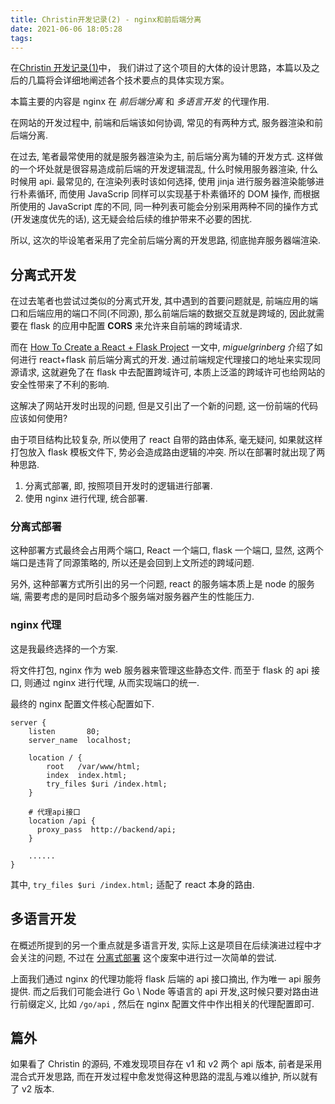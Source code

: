 ```yaml
---
title: Christin开发记录(2) - nginx和前后端分离
date: 2021-06-06 18:05:28
tags:
---
```


在[Christin 开发记录(1)](https://blog.harumonia.moe/christin-develop-1/)中， 我们讲过了这个项目的大体的设计思路，本篇以及之后的几篇将会详细地阐述各个技术要点的具体实现方案。

本篇主要的内容是 nginx 在 _前后端分离_ 和 _多语言开发_ 的代理作用.

<!-- more -->

在网站的开发过程中, 前端和后端该如何协调, 常见的有两种方式, 服务器渲染和前后端分离.

在过去, 笔者最常使用的就是服务器渲染为主, 前后端分离为辅的开发方式. 这样做的一个坏处就是很容易造成前后端的开发逻辑混乱, 什么时候用服务器渲染, 什么时候用 api. 最常见的, 在渲染列表时该如何选择, 使用 jinja 进行服务器渲染能够进行朴素循环, 而使用 JavaScrip 同样可以实现基于朴素循环的 DOM 操作, 而根据所使用的 JavaScript 库的不同, 同一种列表可能会分别采用两种不同的操作方式(开发速度优先的话), 这无疑会给后续的维护带来不必要的困扰.

所以, 这次的毕设笔者采用了完全前后端分离的开发思路, 彻底抛弃服务器端渲染.

## 分离式开发

在过去笔者也尝试过类似的分离式开发, 其中遇到的首要问题就是, 前端应用的端口和后端应用的端口不同(不同源), 那么前端后端的数据交互就是跨域的, 因此就需要在 flask 的应用中配置 **CORS** 来允许来自前端的跨域请求.

而在 [How To Create a React + Flask Project](https://blog.miguelgrinberg.com/post/how-to-create-a-react--flask-project) 一文中, _miguelgrinberg_ 介绍了如何进行 react+flask 前后端分离式的开发. 通过前端规定代理接口的地址来实现同源请求, 这就避免了在 flask 中去配置跨域许可, 本质上泛滥的跨域许可也给网站的安全性带来了不利的影响.

这解决了网站开发时出现的问题, 但是又引出了一个新的问题, 这一份前端的代码应该如何使用?

由于项目结构比较复杂, 所以使用了 react 自带的路由体系, 毫无疑问, 如果就这样打包放入 flask 模板文件下, 势必会造成路由逻辑的冲突. 所以在部署时就出现了两种思路.

1. 分离式部署, 即, 按照项目开发时的逻辑进行部署.
2. 使用 nginx 进行代理, 统合部署.

### 分离式部署

这种部署方式最终会占用两个端口, React 一个端口, flask 一个端口, 显然, 这两个端口是违背了同源策略的, 所以还是会回到上文所述的跨域问题.

另外, 这种部署方式所引出的另一个问题, react 的服务端本质上是 node 的服务端, 需要考虑的是同时启动多个服务端对服务器产生的性能压力.

### nginx 代理

这是我最终选择的一个方案.

将文件打包, nginx 作为 web 服务器来管理这些静态文件. 而至于 flask 的 api 接口, 则通过 nginx 进行代理, 从而实现端口的统一.

最终的 nginx 配置文件核心配置如下.

```nginx
server {
    listen       80;
    server_name  localhost;

    location / {
        root   /var/www/html;
        index  index.html;
        try_files $uri /index.html;
    }

    # 代理api接口
    location /api {
      proxy_pass  http://backend/api;
    }

    ......
}
```

其中, `try_files $uri /index.html;` 适配了 react 本身的路由.

## 多语言开发

在概述所提到的另一个重点就是多语言开发, 实际上这是项目在后续演进过程中才会关注的问题, 不过在 [分离式部署](#分离式部署) 这个废案中进行过一次简单的尝试.

上面我们通过 nginx 的代理功能将 flask 后端的 api 接口摘出, 作为唯一 api 服务提供. 而之后我们可能会进行 Go \ Node 等语言的 api 开发,这时候只要对路由进行前缀定义, 比如 `/go/api` , 然后在 nginx 配置文件中作出相关的代理配置即可.

## 篇外

如果看了 Christin 的源码, 不难发现项目存在 v1 和 v2 两个 api 版本, 前者是采用混合式开发思路, 而在开发过程中愈发觉得这种思路的混乱与难以维护, 所以就有了 v2 版本.
